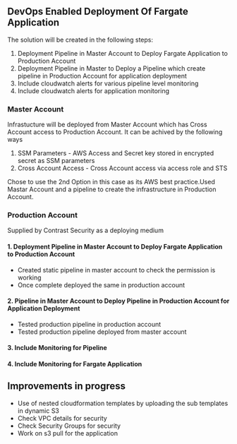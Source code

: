 ## DevOps Enabled Deployment Of Fargate Application 

The solution will be created in the following steps: 

1. Deployment Pipeline in Master Account to Deploy Fargate Application to Production Account
2. Deployment Pipeline in Master to Deploy a Pipeline which create pipeline in Production Account for application deployment
3. Include cloudwatch alerts for various pipeline level monitoring
4. Include cloudwatch alerts for application monitoring

### Master Account  
Infrastucture will be deployed from Master Account which has Cross Account access to Production Account. 
It can be achived by the following ways

1. SSM Parameters - AWS Access and Secret key stored in encrypted secret as SSM parameters 
2. Cross Account Access - Cross Account access via access role and STS

Chose to use the 2nd Option in this case as its AWS best practice.Used Mastar Account and a pipeline to create the infrastructure in Production Account. 

### Production Account  
Supplied by Contrast Security as a deploying medium

#### 1. Deployment Pipeline in Master Account to Deploy Fargate Application to Production Account 

- Created static pipeline in master account to check the permission is working
- Once complete deployed the same in production account


#### 2. Pipeline in Master Account to Deploy Pipeline in Production Account for Application Deployment
  
- Tested production pipeline in production account
- Tested production pipeline deployed from master account

#### 3. Include Monitoring for Pipeline   

#### 4. Include Monitoring for Fargate Application 

## Improvements in progress
- Use of nested cloudformation templates by uploading the sub templates in dynamic S3 
- Check VPC details for security 
- Check Security Groups for security
- Work on s3 pull for the application


